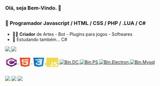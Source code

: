 ### Olá, seja Bem-Vindo. 👋
##
### 🔭 **Programador** Javascript / HTML / CSS / PHP / .LUA / C#   
- :technologist:  **Criador** de Artes - Bot - Plugins para jogos - Softwares
- 🌱 Estudando também... C#

<div style="display: inline_block">
  <a href="https://github.com/Biinho">
  <img height="150em" src="https://github-readme-stats.vercel.app/api?username=Biinho&show_icons=true&theme=github_dark&include_all_commits=true&count_private=true"/>
  <img height="150em" src="https://github-readme-stats.vercel.app/api/top-langs/?username=Biinho&layout=compact&langs_count=7&theme=github_dark"/>
</div>
  
  </div>
<div style="display: inline_block"><br>
  
  <img align="center" alt="Bin.Csharp" height="30" width="40" src="https://raw.githubusercontent.com/devicons/devicon/master/icons/csharp/csharp-original.svg">
  <img align="center" alt="Bin.HTML" height="30" width="40" src="https://raw.githubusercontent.com/devicons/devicon/master/icons/html5/html5-original.svg">
  <img align="center" alt="Bin.CSS" height="30" width="40" src="https://raw.githubusercontent.com/devicons/devicon/master/icons/css3/css3-original.svg">
  <img align="center" alt="Bin.Js" height="30" width="40" src="https://raw.githubusercontent.com/devicons/devicon/master/icons/javascript/javascript-plain.svg">
  <img align="center" alt="Bin.DC" height="30" width="40" src="https://cdn.jsdelivr.net/gh/devicons/devicon/icons/discordjs/discordjs-original.svg">
  <img align="center" alt="Bin.PS" height="30" width="40" src="https://cdn.jsdelivr.net/gh/devicons/devicon/icons/photoshop/photoshop-line.svg">
  <img align="center" alt="Bin.Electron" height="30" width="40" src="https://cdn.jsdelivr.net/gh/devicons/devicon/icons/electron/electron-original.svg">
  <img align="center" alt="Bin.Mysql" height="30" width="40" src=https://cdn.jsdelivr.net/gh/devicons/devicon/icons/mysql/mysql-original-wordmark.svg>

##
  
  <a href="https://www.twitch.tv/BiinhoGOD" target="_blank"><img src="https://img.shields.io/badge/Twitch-9146FF?style=for-the-badge&logo=twitch&logoColor=white" target="_blank"></a>
 <a href="https://discord.com/invite/qgVPAwJWQW" target="_blank"><img src="https://img.shields.io/badge/Discord-7289DA?style=for-the-badge&logo=discord&logoColor=white" target="_blank"></a> 
  <a href = "mailto:fabioyho@gmail.com"><img src="https://img.shields.io/badge/-Gmail-%23333?style=for-the-badge&logo=gmail&logoColor=white" target="_blank"></a>
